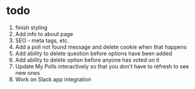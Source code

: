 # todo

1. finish styling
2. Add info to about page
3. SEO - meta tags, etc.
4. Add a poll not found message and delete cookie when that happens
5. Add ability to delete question before options have been added
6. Add ability to delete option before anyone has voted on it
7. Update My Polls interactively so that you don't have to refresh to see new ones
8. Work on Slack app integration
